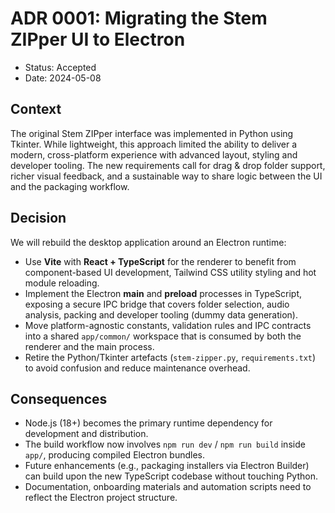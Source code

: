 # ADR 0001: Migrating the Stem ZIPper UI to Electron

- Status: Accepted
- Date: 2024-05-08

## Context

The original Stem ZIPper interface was implemented in Python using Tkinter. While lightweight, this approach limited the ability to deliver a modern, cross-platform experience with advanced layout, styling and developer tooling. The new requirements call for drag & drop folder support, richer visual feedback, and a sustainable way to share logic between the UI and the packaging workflow.

## Decision

We will rebuild the desktop application around an Electron runtime:

- Use **Vite** with **React + TypeScript** for the renderer to benefit from component-based UI development, Tailwind CSS utility styling and hot module reloading.
- Implement the Electron **main** and **preload** processes in TypeScript, exposing a secure IPC bridge that covers folder selection, audio analysis, packing and developer tooling (dummy data generation).
- Move platform-agnostic constants, validation rules and IPC contracts into a shared `app/common/` workspace that is consumed by both the renderer and the main process.
- Retire the Python/Tkinter artefacts (`stem-zipper.py`, `requirements.txt`) to avoid confusion and reduce maintenance overhead.

## Consequences

- Node.js (18+) becomes the primary runtime dependency for development and distribution.
- The build workflow now involves `npm run dev` / `npm run build` inside `app/`, producing compiled Electron bundles.
- Future enhancements (e.g., packaging installers via Electron Builder) can build upon the new TypeScript codebase without touching Python.
- Documentation, onboarding materials and automation scripts need to reflect the Electron project structure.
